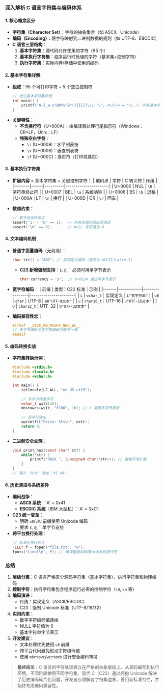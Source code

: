 ### 深入解析 C 语言字符集与编码体系

#### **1. 核心概念区分**
- **字符集（Character Set）**：字符的抽象集合（如 ASCII、Unicode）
- **编码（Encoding）**：将字符映射到二进制数据的规则（如 UTF-8、EBCDIC）
- **C 语言三层结构**：
  1. **基本字符集**：源代码允许使用的字符（95 个）
  2. **基本执行字符集**：程序运行时处理的字符（基本集+控制字符）
  3. **执行字符集**：实际内存/存储中使用的编码

#### **2. 基本字符集详解**
- **组成**：95 个可打印字符 + 5 个空白控制符
  ```c
  // 合法基本字符集示例
  int main() {
      printf("A-Z_a-z!@#%%^&*(){}[]|\\;:'\",.<>/?~+-= "); // 所有基本字符
  }
  ```
- **关键特性**：
  - **不含换行符**（U+000A）：由编译器处理行尾指示符（Windows：CR+LF，Unix：LF）
  - **特殊空白字符**：
    - `\t` (U+0009)：水平制表符
    - `\v` (U+000B)：垂直制表符
    - `\f` (U+000C)：换页符（打印机换页）

#### **3. 基本执行字符集**
- **扩展内容** = 基本字符集 + 关键控制字符：
  | 编码点 | 字符 | C 转义符 | 作用                 |
  |--------|------|----------|----------------------|
  | U+0000 | NUL  | `\0`     | 字符串终止符         |
  | U+0007 | BEL  | `\a`     | 系统响铃             |
  | U+0008 | BS   | `\b`     | 退格                 |
  | U+000A | LF   | `\n`     | 换行                 |
  | U+000D | CR   | `\r`     | 回车                 |

- **数值约束**：
  ```c
  // 数字连续性保证
  assert('1' - '0' == 1);  // 所有合规实现必须满足
  assert('\0' == 0);       // NULL 字符值为 0
  ```

#### **4. 文本编码机制**
- **普通字面量编码**（无前缀）：
  ```c
  char str[] = "ABC"; // 实现定义编码（通常为 ASCII/Latin-1）
  ```
  - **C23 新增强制支持**：`$`, `@`, `` ` `` 必须可用单字节表示
    ```c
    char currency = '$';  // U+0024 保证单字节表示
    ```

- **宽字符编码**：
  | 前缀  | 类型       | C23 标准       | 示例                  |
  |-------|------------|----------------|-----------------------|
  | `L`   | `wchar_t`  | 实现定义       | `L"宽字符串"`        |
  | `u8`  | `char`     | UTF-8          | `u8"UTF-8文本"`      |
  | `u`   | `char16_t` | UTF-16         | `u"UTF-16文本"`      |
  | `U`   | `char32_t` | UTF-32         | `U"UTF-32文本"`      |

- **编码兼容性宏**：
  ```c
  #ifdef __STDC_MB_MIGHT_NEQ_WC__
  // 多字节编码与宽字符编码可能不一致
  #endif
  ```

#### **5. 编码转换实战**
- **字符集转换示例**：
  ```c
  #include <stdio.h>
  #include <locale.h>
  #include <wchar.h>
  
  int main() {
      setlocale(LC_ALL, "en_US.utf8");
      
      // 多字节转宽字符
      wchar_t wstr[10];
      mbstowcs(wstr, "€100", 10); // € 需要多字节表示
      
      // 宽字符输出
      wprintf(L"Price: %ls\n", wstr);
      return 0;
  }
  ```

- **二进制安全处理**：
  ```c
  void print_hex(const char* str) {
      while(*str) {
          printf("%02X ", (unsigned char)*str++); // 避免符号扩展
      }
  }
  // 输入 "A\n" 输出 "41 0A"
  ```

#### **6. 历史演进与系统差异**
- **编码战争**：
  - **ASCII 系统**：'A' = 0x41
  - **EBCDIC 系统**（IBM 大型机）：'A' = 0xC1
- **C23 统一变革**：
  - 明确 `u8`/`u`/`U` 前缀使用 Unicode 编码
  - 要求 `$`, `@`, `` ` `` 单字节支持
- **跨平台换行处理**：
  ```c
  // 标准化换行写入
  FILE* f = fopen("file.txt", "w");
  fputs("Line1\n", f); // 编译器自动转换\n为系统换行符
  ```

### **总结**
1. **层级分离**：C 语言严格区分源码字符集（基本字符集）、执行字符集和物理编码
2. **控制字符**：执行字符集包含程序运行必需的控制字符（`\0`, `\n` 等）
3. **编码演进**：
   - 传统：实现定义（ASCII/EBCDIC）
   - C23：强制 Unicode 标准（UTF-8/16/32）
4. **实用约束**：
   - 数字字符编码值连续
   - NULL 字符值为 0
   - 基本字符单字节表示
5. **开发建议**：
   - 文本处理优先使用 `u8` 前缀
   - 跨平台代码避免假设字符编码值
   - 使用 `mbrtowc`/`wcrtomb` 进行安全编码转换

> **最终结论**：C 语言的字符处理建立在严格的抽象层级上，从源码编写到执行环境，不同阶段使用不同字符集。现代 C（C23）通过拥抱 Unicode 解决了历史编码碎片化问题，开发者应理解各字符集边界，善用新标准特性，并始终考虑编码兼容性。